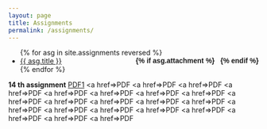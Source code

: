 ```yaml
---
layout: page
title: Assignments
permalink: /assignments/
---
```


<ul id="archive">
{% for asg in site.assignments reversed %}
      <li class="archiveposturl" style="background: transparent">
        <span><a href="{{ asg.url | prepend: site.baseurl}}">{{ asg.title }}</a></span>
<strong style="font-size:100%; font-family: 'Titillium Web', sans-serif; float:right">
<a title="Download problems (pdf)" href="{{ asg.pdf | prepend: site.baseurl }}"><i class="fas fa-file-pdf"></i></a> 
{% if asg.attachment %}
&nbsp; <a title="Download attachments (zip)" href="{{ asg.attachment | prepend: site.baseurl }}"><i class="fas fa-file-archive"></i></a>
{% endif %}
</strong> 
      </li>
{% endfor %}
</ul>

<strong>14 th assignment</strong>
<a href="https://quera.ir/course/assignments/10484/get_pdf_file">PDF1</a>
<a href=>PDF</a>
<a href=>PDF</a>
<a href=>PDF</a>
<a href=>PDF</a>
<a href=>PDF</a>
<a href=>PDF</a>
<a href=>PDF</a>
<a href=>PDF</a>
<a href=>PDF</a>
<a href=>PDF</a>
<a href=>PDF</a>
<a href=>PDF</a>
<a href=>PDF</a>
<a href=>PDF</a>
<a href=>PDF</a>
<a href=>PDF</a>
<a href=>PDF</a>
<a href=>PDF</a>
<a href=>PDF</a>
<a href=>PDF</a>
<a href=>PDF</a>


